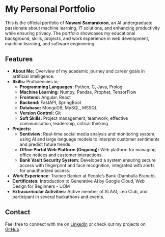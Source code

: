 # My Personal Portfolio

This is the official portfolio of **Nuwani Samarakoon**, an AI undergraduate passionate about machine learning, IT solutions, and enhancing productivity while ensuring privacy. The portfolio showcases my educational background, skills, projects, and work experience in web development, machine learning, and software engineering.

## Features
- **About Me:** Overview of my academic journey and career goals in artificial intelligence.
- **Skills:** Proficiencies in:
  - **Programming Languages:** Python, C, Java, Prolog
  - **Machine Learning:** Numpy, Pandas, Prophet, TensorFlow
  - **Frontend:** Angular, React
  - **Backend:** FastAPI, SpringBoot
  - **Database:** MongoDB, MySQL, MSSQL
  - **Version Control:** Git
  - **Soft Skills:** Project management, teamwork, effective communication, leadership, critical thinking
- **Projects:**
  - **Sentiview:** Real-time social media analysis and monitoring system, using AI and large language models to interpret customer sentiments and predict future trends. 
  - **Office Portal Web Platform (Ongoing):** Web platform for managing office notices and customer interactions.
  - **Bank Vault Security System:** Developed a system ensuring secure access with fingerprint and face recognition, integrated with alerts for unauthorized access.
- **Work Experience:** Trainee Banker at People’s Bank (Dambulla Branch).
- **Certificates:** Introduction to Generative AI by Google Cloud, Web Design for Beginners - UOM
- **Extracurricular Activities:** Active member of SLAAI, Leo Club, and participant in several hackathons and events.

## Contact
Feel free to connect with me on [LinkedIn](https://linkedin.com/in/nuwani-samarakoon) or check out my projects on [GitHub](https://github.com/nuwanisamarakoon).


